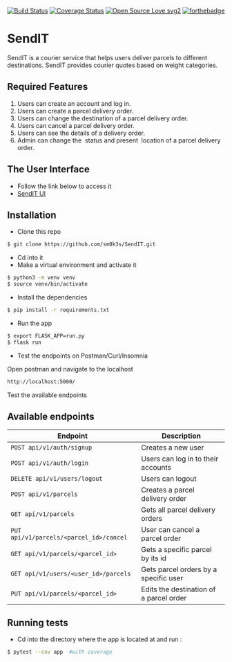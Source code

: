 [![Build Status](https://travis-ci.org/Sm0k3s/SendIT.svg?branch=ft-logout-user-v1-161869682)](https://travis-ci.org/Sm0k3s/SendIT)
[![Coverage Status](https://coveralls.io/repos/github/Sm0k3s/SendIT/badge.svg?branch=ft-logout-user-v1-161869682)](https://coveralls.io/github/Sm0k3s/SendIT?branch=ft-logout-user-v1-161869682)
[![Open Source Love svg2](https://badges.frapsoft.com/os/v2/open-source.svg?v=103)](https://github.com/ellerbrock/open-source-badges/)
[![forthebadge](https://forthebadge.com/images/badges/made-with-python.svg)](https://forthebadge.com)

# SendIT
 SendIT is a courier service that helps users deliver parcels to different destinations. SendIT provides courier quotes based on weight categories.

## Required Features

1. Users can create an account and log in.
2. Users can create a parcel delivery order.
3. Users can change the destination of a parcel delivery order.
4. Users can cancel a parcel delivery order.
5. Users can see the details of a delivery order.
6. Admin can change the ​ status​​ and present​​ ​ location​​ of a parcel delivery order.

## The User Interface
* Follow the link below to access it
* [SendIT UI](https://sm0k3s.github.io/SendIT/UI/)

## Installation

* Clone this repo

```bash
$ git clone https://github.com/sm0k3s/SendIT.git
```
* Cd into it
* Make a virtual environment and activate it

```bash
$ python3 -m venv venv 	
$ source venv/bin/activate		
```
* Install the dependencies

```bash
$ pip install -r requirements.txt
```
* Run the app
 
```bash
$ export FLASK_APP=run.py
$ flask run
```
* Test the endpoints on Postman/Curl/Insomnia

Open postman and navigate to the localhost
```bash 
http://localhost:5000/
```
Test the available endpoints

## Available endpoints
|  Endpoint  | Description  |
|  ---  | --- |
| `POST api/v1/auth/signup` | Creates a new user |
| `POST api/v1/auth/login`  | Users can log in to their accounts |
| `DELETE api/v1/users/logout` | Users can logout |
| `POST api/v1/parcels` | Creates a parcel delivery order |
| `GET api/v1/parcels` | Gets all parcel delivery orders |
| `PUT api/v1/parcels/<parcel_id>/cancel` | User can cancel a parcel order |
| `GET api/v1/parcels/<parcel_id>` | Gets a specific parcel by its id |
| `GET api/v1/users/<user_id>/parcels` | Gets parcel orders by a specific user |
| `PUT api/v1/parcels/<parcel_id>` | Edits the destination of a parcel order |

## Running tests
* Cd into the directory where the app is located at and
run :
```bash
$ pytest --cov app  #with coverage
```
